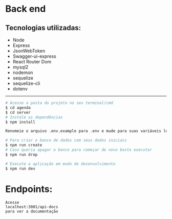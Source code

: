 # Back end

<h2>Tecnologias utilizadas:</h2>
<ul>
    <li>Node</li>
    <li>Express</li>
    <li>JsonWebToken</li>
    <li>Swagger-ui-express</li>
    <li>React Router Dom</li>
    <li>mysql2</li>
    <li>nodemon</li>
    <li>sequelize</li>
    <li>sequelize-cli</li>
    <li>dotenv</li>

</ul>
<hr>


```bash
# Acesse a pasta do projeto no seu terminal/cmd
$ cd agenda
$ cd server
# Instale as dependências
$ npm install

Renomeie o arquivo .env.example para .env e mude para suas variáveis locais

# Para criar o banco de dados com seus dados iniciais
$ npm run create
# Caso queria apagar o banco para começar de novo basta executar
$ npm run drop

# Execute a aplicação em modo de desenvolvimento
$ npm run dev

```

<h1>Endpoints:</h1>

````
Acesse
localhost:3001/api-docs
para ver a documentação
````
